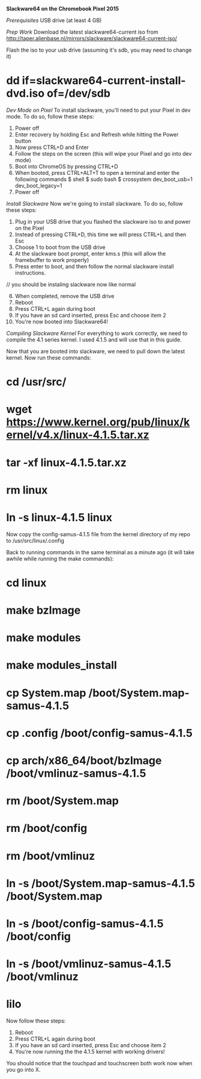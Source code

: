 **Slackware64 on the Chromebook Pixel 2015**

*Prerequisites*
USB drive (at least 4 GB)

*Prep Work*
Download the latest slackware64-current iso from http://taper.alienbase.nl/mirrors/slackware/slackware64-current-iso/

Flash the iso to your usb drive (assuming it's sdb, you may need to change it)

# dd if=slackware64-current-install-dvd.iso of=/dev/sdb

*Dev Mode on Pixel*
To install slackware, you'll need to put your Pixel in dev mode. To do so, follow these steps:

1. Power off
2. Enter recovery by holding Esc and Refresh while hitting the Power button
3. Now press CTRL+D and Enter
4. Follow the steps on the screen (this will wipe your Pixel and go into dev mode)
5. Boot into ChromeOS by pressing CTRL+D
6. When booted, press CTRL+ALT+T to open a terminal and enter the following commands
$ shell
$ sudo bash
$ crossystem dev_boot_usb=1 dev_boot_legacy=1
7. Power off

*Install Slackware*
Now we're going to install slackware. To do so, follow these steps:

1. Plug in your USB drive that you flashed the slackware iso to and power on the Pixel
2. Instead of pressing CTRL+D, this time we will press CTRL+L and then Esc
3. Choose 1 to boot from the USB drive
4. At the slackware boot prompt, enter kms.s (this will allow the framebuffer to work properly)
5. Press enter to boot, and then follow the normal slackware install instructions.

// you should be instaling slackware now like normal

6. When completed, remove the USB drive
7. Reboot
8. Press CTRL+L again during boot
9. If you have an sd card inserted, press Esc and choose item 2
10. You're now booted into Slackware64!

*Compiling Slackware Kernel*
For everything to work correctly, we need to compile the 4.1 series kernel. I used 4.1.5 and will use that in this guide.

Now that you are booted into slackware, we need to pull down the latest kernel. Now run these commands:

# cd /usr/src/
# wget https://www.kernel.org/pub/linux/kernel/v4.x/linux-4.1.5.tar.xz
# tar -xf linux-4.1.5.tar.xz
# rm linux
# ln -s linux-4.1.5 linux

Now copy the config-samus-4.1.5 file from the kernel directory of my repo to /usr/src/linux/.config

Back to running commands in the same terminal as a minute ago (it will take awhile while running the make commands):

# cd linux
# make bzImage
# make modules
# make modules_install
# cp System.map /boot/System.map-samus-4.1.5
# cp .config /boot/config-samus-4.1.5
# cp arch/x86_64/boot/bzImage /boot/vmlinuz-samus-4.1.5
# rm /boot/System.map
# rm /boot/config
# rm /boot/vmlinuz
# ln -s /boot/System.map-samus-4.1.5 /boot/System.map
# ln -s /boot/config-samus-4.1.5 /boot/config
# ln -s /boot/vmlinuz-samus-4.1.5 /boot/vmlinuz
# lilo

Now follow these steps:

1. Reboot
2. Press CTRL+L again during boot
3. If you have an sd card inserted, press Esc and choose item 2
4. You're now running the the 4.1.5 kernel with working drivers!

You should notice that the touchpad and touchscreen both work now when you go into X.
